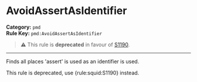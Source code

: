
# AvoidAssertAsIdentifier
**Category:** `pmd`<br/>
**Rule Key:** `pmd:AvoidAssertAsIdentifier`<br/>
> :warning: This rule is **deprecated** in favour of [S1190](https://rules.sonarsource.com/java/RSPEC-1190).

-----

Finds all places 'assert' is used as an identifier is used.

<p>
  This rule is deprecated, use {rule:squid:S1190} instead.
</p>

